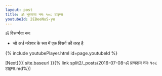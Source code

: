 ```yaml
---
layout: post
title: ॐ भूषयाया नमः १०८ टाइम्स
youtubeId: 2EBeeNuS-yo
---
```

 
 
 ॐ विसर्ग्गया नमः  
 
 -  जो अर्ध नरेश्वर के रूप में एक विसर्ग की तरह है 
 
  
 
  
 
 
 
 
 
 


{% include youtubePlayer.html id=page.youtubeId %}
 
[Next]({{ site.baseurl }}{% link  split2/_posts/2016-07-08-ॐ प्राणदाय नमः १०८ टाइम्स.md%})
 
